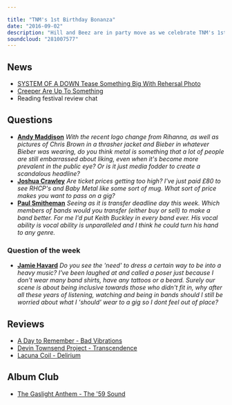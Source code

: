 ```yaml
---

title: "TNM's 1st Birthday Bonanza"
date: "2016-09-02"
description: "Hill and Beez are in party move as we celebrate TNM's 1st birthday! On today's show, there's the announcement of the first ever TNM World Cup of Rock, there's reviews on the new A Day To Remember, Devin Townsend Project and Lacuna Coil albums, in depth chat about the transformation of the Reading festival, Creeper's disappearance, System Of A Down's rumoured return and we revisit The Gaslight Anthem's The 59 Sound in this week's Album Club!"
soundcloud: "281007577"
---
```


## News

- [SYSTEM OF A DOWN Tease Something Big With Rehersal Photo](http://www.metalinjection.net/latest-news/is-system-of-a-down-finally-hashing-out-new-songs)
- [Creeper Are Up To Something](http://www.upsetmagazine.com/read/creeper-are-up-to-something/)
- Reading festival review chat


## Questions

- [**Andy Maddison**](https://www.facebook.com/thatsnotmetalpodcast/posts/1948237148736153?comment_id=1948261108733757&comment_tracking=%7B%22tn%22%3A%22R9%22%7D)
*With the recent logo change from Rihanna, as well as pictures of Chris Brown in a thrasher jacket and Bieber in whatever Bieber was wearing, do you think metal is something that a lot of people are still embarrassed about liking, even when it's become more prevalent in the public eye? Or is it just media fodder to create a scandalous headline?*
- [**Joshua Crawley**](https://www.facebook.com/thatsnotmetalpodcast/posts/1948237148736153?comment_id=1948238285402706&comment_tracking=%7B%22tn%22%3A%22R9%22%7D)
*Are ticket prices getting too high? I've just paid £80 to see RHCP's and Baby Metal like some sort of mug. What sort of price makes you want to pass on a gig?*
- [**Paul Smitheman**](https://www.facebook.com/thatsnotmetalpodcast/posts/1948237148736153?comment_id=1948241452069056&comment_tracking=%7B%22tn%22%3A%22R9%22%7D)
*Seeing as it is transfer deadline day this week. Which members of bands would you transfer (either buy or sell) to make a band better. For me I'd put Keith Buckley in every band ever. His vocal ability is vocal ability is unparalleled and I think he could turn his hand to any genre.*


### Question of the week

- [**Jamie Havard**](https://www.facebook.com/thatsnotmetalpodcast/posts/1948237148736153?comment_id=1948264942066707&comment_tracking=%7B%22tn%22%3A%22R9%22%7D)
*Do you see the 'need' to dress a certain way to be into a heavy music? I've been laughed at and called a poser just because I don't wear many band shirts, have any tattoos or a beard. Surely our scene is about being inclusive towards those who didn't fit in, why after all these years of listening, watching and being in bands should I still be worried about what I 'should' wear to a gig so I dont feel out of place?*


## Reviews

- [A Day to Remember - Bad Vibrations](https://itunes.apple.com/gb/album/bad-vibrations/id1118512409)
- [Devin Townsend Project - Transcendence](https://itunes.apple.com/gb/album/transcendence/id1138065993)
- [Lacuna Coil - Delirium](https://itunes.apple.com/gb/album/delirium/id1099853660)


## Album Club

- [The Gaslight Anthem - The '59 Sound](https://itunes.apple.com/gb/album/the-59-sound/id763811065)
